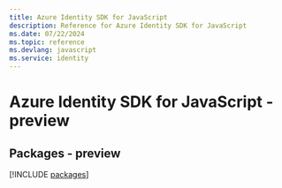 ```yaml
---
title: Azure Identity SDK for JavaScript
description: Reference for Azure Identity SDK for JavaScript
ms.date: 07/22/2024
ms.topic: reference
ms.devlang: javascript
ms.service: identity
---
```

# Azure Identity SDK for JavaScript - preview
## Packages - preview
[!INCLUDE [packages](identity-index.md)]